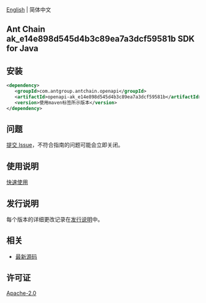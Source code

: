 [English](README.md) | 简体中文

## Ant Chain ak_e14e898d545d4b3c89ea7a3dcf59581b SDK for Java

## 安装

```xml
<dependency>
   <groupId>com.antgroup.antchain.openapi</groupId>
   <artifactId>openapi-ak_e14e898d545d4b3c89ea7a3dcf59581b</artifactId>
   <version>使用maven标签所示版本</version>
</dependency>
```

## 问题

[提交 Issue](https://github.com/alipay/antchain-openapi-prod-sdk/issues/new)，不符合指南的问题可能会立即关闭。

## 使用说明

[快速使用](https://github.com/alipay/antchain-openapi-prod-sdk)

## 发行说明

每个版本的详细更改记录在[发行说明](./ChangeLog.txt)中。

## 相关

- [最新源码](https://github.com/alipay/antchain-openapi-prod-sdk/)

## 许可证

[Apache-2.0](http://www.apache.org/licenses/LICENSE-2.0)

